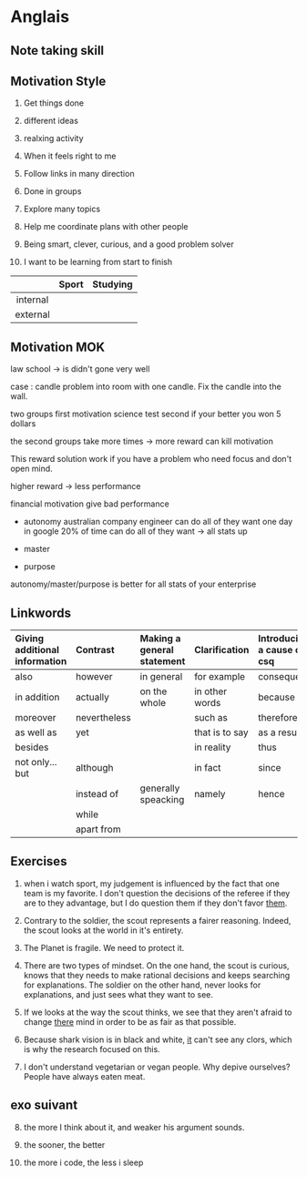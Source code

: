 # Anglais

## Note taking skill

## Motivation Style

1. Get things done

2. different ideas

3. realxing activity

4. When it feels right to me

5. Follow links in many direction

6. Done in groups

7. Explore many topics

8. Help me coordinate plans with other people

9. Being smart, clever, curious, and a good problem solver

10. I want to be learning from start to finish

|          | Sport | Studying |
| :------: | :---: | :------: |
| internal |       |          |
| external |       |          |

## Motivation MOK

law school $\rightarrow$ is didn't gone very well

case :
candle problem into room with one candle. Fix the candle into the wall.

two groups
first motivation science test
second if your better you won 5 dollars

the second groups take more times 
$\rightarrow$ more reward can kill motivation

This reward solution work if you have a problem who need focus and don't open mind.

higher reward $\rightarrow$ less performance

financial motivation give bad performance

- autonomy
australian company
engineer can do all of they want one day
in google 20% of time can do all of they want
$\rightarrow$ all stats up 

- master

- purpose

autonomy/master/purpose is better for all stats of your enterprise


## Linkwords

| Giving additional information | Contrast     | Making a general statement | Clarification  | Introducing a cause or a csq |
| :---------------------------- | :----------- | :------------------------- | :------------- | :--------------------------- |
| also                          | however      | in general                 | for example    | consequently                 |
| in addition                   | actually     | on the whole               | in other words | because                      |
| moreover                      | nevertheless |                            | such as        | therefore                    |
| as well as                    | yet          |                            | that is to say | as a result                  |
| besides                       |              |                            | in reality     | thus                         |
| not only... but               | although     |                            | in fact        | since                        |
|                               | instead of   | generally speacking        | namely         | hence                        |
|                               | while        |                            |                |                              |
|                               | apart from   |                            |                |                              |

## Exercises

1. when i watch sport, my judgement is influenced by the fact that one team is my favorite. I don't question the decisions of the referee if they are to they advantage, but I do question them if they don't favor <u>them</u>.

2. Contrary to the soldier, the scout represents a fairer reasoning. Indeed, the scout looks at the world in it's entirety.

3. The Planet is fragile. We need to protect it.

4. There are two types of mindset. On the one hand, the scout is curious, knows that they needs to make rational decisions and keeps searching for explanations. The soldier on the other hand, never looks for explanations, and just sees what they want to see.

5. If we looks at the way the scout thinks, we see that they aren't afraid to change <u>there</u> mind in order to be as fair as that possible.

6. Because shark vision is in black and white, <u>it</u> can't see any clors, which is why the research focused on this.

7. I don't understand vegetarian or vegan people. Why depive ourselves? People have always eaten meat.

## exo suivant

8. the more I think about it, and weaker his argument sounds.

9. the sooner, the better

10. the more i code, the less i sleep
